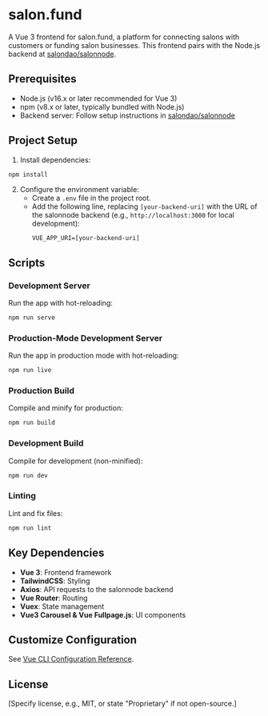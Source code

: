 # salon.fund

A Vue 3 frontend for salon.fund, a platform for connecting salons with customers or funding salon businesses. This frontend pairs with the Node.js backend at [salondao/salonnode](https://github.com/salondao/salonnode).

## Prerequisites

- Node.js (v16.x or later recommended for Vue 3)
- npm (v8.x or later, typically bundled with Node.js)
- Backend server: Follow setup instructions in [salondao/salonnode](https://github.com/salondao/salonnode)

## Project Setup

1. Install dependencies:

```bash
npm install
```

2. Configure the environment variable:
   - Create a `.env` file in the project root.
   - Add the following line, replacing `[your-backend-uri]` with the URL of the salonnode backend (e.g., `http://localhost:3000` for local development):
     ```env
     VUE_APP_URI=[your-backend-uri]
     ```

## Scripts

### Development Server

Run the app with hot-reloading:

```bash
npm run serve
```

### Production-Mode Development Server

Run the app in production mode with hot-reloading:

```bash
npm run live
```

### Production Build

Compile and minify for production:

```bash
npm run build
```

### Development Build

Compile for development (non-minified):

```bash
npm run dev
```

### Linting

Lint and fix files:

```bash
npm run lint
```

## Key Dependencies

- **Vue 3**: Frontend framework
- **TailwindCSS**: Styling
- **Axios**: API requests to the salonnode backend
- **Vue Router**: Routing
- **Vuex**: State management
- **Vue3 Carousel & Vue Fullpage.js**: UI components

## Customize Configuration

See [Vue CLI Configuration Reference](https://cli.vuejs.org/config/).

## License

[Specify license, e.g., MIT, or state "Proprietary" if not open-source.]
